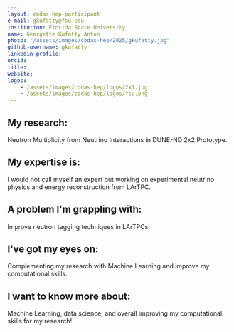 ```yaml
---
layout: codas-hep-participant
e-mail: gkufatty@fsu.edu
institution: Florida State University
name: Georgette Kufatty Anton
photo: "/assets/images/codas-hep/2025/gkufatty.jpg"
github-username: gkufatty
linkedin-profile:
orcid:
title:
website:
logos:
    - /assets/images/codas-hep/logos/2x1.jpg
    - /assets/images/codas-hep/logos/fsu.png
---
```


## My research:
Neutron Multiplicity from Neutrino Interactions in DUNE-ND 2x2 Prototype.

## My expertise is:
I would not call myself an expert but working on experimental neutrino physics and energy reconstruction from LArTPC.

## A problem I'm grappling with:
Improve neutron tagging techniques in LArTPCs.

## I've got my eyes on:
Complementing my research with Machine Learning and improve my computational skills.

## I want to know more about:
Machine Learning, data science, and overall improving my computational skills for my research!
